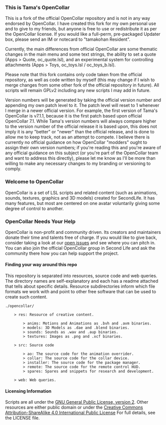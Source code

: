 ### This is Tama's OpenCollar

This is a fork of the official OpenCollar repository and is not in any way
endorsed by OpenCollar. I have created this fork for my own personal use and to
give to my friends, but anyone is free to use or redistribute it as per the
OpenCollar license. If you would like a full-perm, pre-packaged Updater box,
please send an IM or notecard to "tamakohan Resident".

Currently, the main differences from official OpenCollar are some thematic
changes in the main menu and some text strings, the ability to set a quote
(Apps > Quote, oc_quote.lsl), and an experimental system for controlling
attachments (Apps > Toys, oc_toys.lsl / oc_toys_b.lsl).

Please note that this fork contains only code taken from the official
repository, as well as code written by myself (this may change if I wish to
merge changes from some other fork of the official repository in future). All
scripts will remain GPLv2 including any new scripts I may add in future.

Version numbers will be generated by taking the official version number and
appending my own patch level to it. The patch level will reset to 1 whenever I
merge in a newer official version. For example, the first version of Tama's
OpenCollar is v7.1.1, because it is the first patch based upon official
OpenCollar 7.1. While Tama's version numbers will always compare higher to the
version number of the official release it is based upon, this does not imply it
is any "better" or "newer" than the official release, and is done to allow me
to keep track, not as an attempt to compete. I believe there is currently no
official guidance on how OpenCollar "modders" ought to assign their own version
numbers; if you're reading this and you're aware of any official guidance on
this subject (or you're part of the OpenCollar team and want to address this
directly), please let me know as I'll be more than willing to make any
necessary changes to my branding or versioning to comply.

### Welcome to OpenCollar

OpenCollar is a set of LSL scripts and related content (such as animations,
sounds, textures, graphics and 3D models) created for SecondLife.  It has many
features, but most are centered on one avatar voluntarily giving some degree of
control to another.

### OpenCollar Needs Your Help

OpenCollar is non-profit and community driven.  Its creators and maintainers
donate their time and talents free of charge.  If you would like to give back,
consider taking a look at our [open
issues](https://github.com/OpenCollarTeam/OpenCollar/issues) and see where you
can pitch in.  You can also join the official OpenCollar group in Second Life
and ask the community there how you can help support the project.

#### Finding your way around this repo

This repository is separated into resources, source code and web queries. The
directory names are self-explanatory and each has a readme attached that tells
about specific details. Resource subdirectories inform which file formats we
work with and point to other free software that can be used to create such
content.

```
./opencollar/

    > res: Resource of creative content.

        > anims: Motions and Animations as .bvh and .avm binaries.
        > models: 3D Models as .dae and .blend binaries.
        > sounds: Sounds as .wav and .aup binaries.
        > textures: Images as .png and .xcf binaries.

    > src: Source code

        > ao: The source code for the animation overrider.
        > collar: The source code for the collar device.
        > installer: The source code for the package manager.
        > remote: The source code for the remote control HUD.
        > spares: Spares and snippets for research and development.

    > web: Web queries.
```

#### Licensing Information

Scripts are all under the [GNU General Public License, version
2](http://www.gnu.org/licenses/gpl-2.0).  Other resources are either public
domain or under the [Creative Commons Attribution-ShareAlike 4.0 International
Public License](https://creativecommons.org/licenses/by-sa/4.0/)  For full
details, see the LICENSE file.
